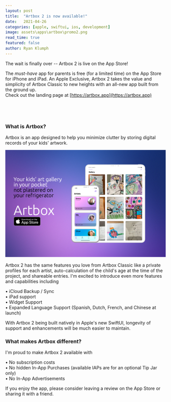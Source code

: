 ```yaml
---
layout: post
title:  "Artbox 2 is now available!"
date:   2021-04-26
categories: [apple, swiftui, ios, development]
image: assets\apps\artbox\promo2.png
read_time: true
featured: false
author: Ryan Klumph
---
```

The wait is finally over -- Artbox 2 is live on the App Store!

The *must-have* app for parents is free (for a limited time) on the App Store for iPhone and iPad. An Apple Exclusive, Artbox 2 takes the value and simplicity of Artbox Classic to new heights with an all-new app built from the ground up.  
Check out the landing page at [https://artbox.app](https://artbox.app)

<a href="https://apps.apple.com/us/app/artbox-2/id1557964462" style="display:inline-block;overflow:hidden;background:url(https://linkmaker.itunes.apple.com/en-us/badge-lrg.svg?releaseDate=2020-07-01&kind=iossoftware&bubble=ios_apps) no-repeat;width:135px;height:40px;"></a>

### What is Artbox?
Artbox is an app designed to help you minimize clutter by storing digital records of your kids' artwork.

![](/assets/apps/artbox/promo3.jpeg)

Artbox 2 has the same features you love from Artbox Classic like a private profiles for each artist, auto-calculation of the child's age at the time of the project, and shareable entries. I'm excited to introduce even more features and capabilities including

• iCloud Backup / Sync  
• iPad support  
• Widget Support  
• Expanded Language Support (Spanish, Dutch, French, and Chinese at launch)  

With Artbox 2 being built natively in Apple's new SwiftUI, longevity of support and enhancements will be much easier to maintain.

### What makes Artbox different?
I'm proud to make Artbox 2 available with

• No subscription costs  
• No hidden In-App Purchases (available IAPs are for an optional Tip Jar only)  
• No In-App Advertisements  

If you enjoy the app, please consider leaving a review on the App Store or sharing it with a friend.

<a href="https://apps.apple.com/us/app/artbox-2/id1557964462" style="display:inline-block;overflow:hidden;background:url(https://linkmaker.itunes.apple.com/en-us/badge-lrg.svg?releaseDate=2020-07-01&kind=iossoftware&bubble=ios_apps) no-repeat;width:135px;height:40px;"></a>
